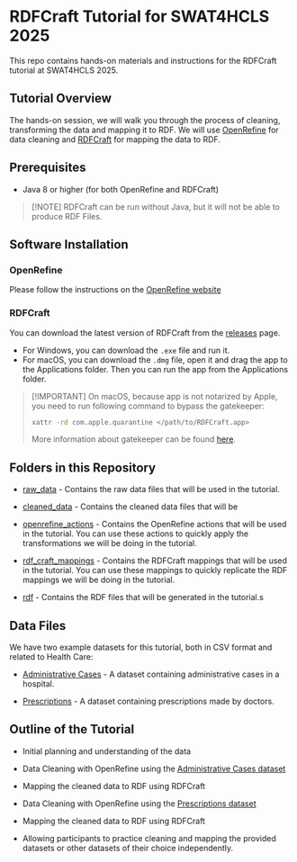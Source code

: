 # RDFCraft Tutorial for SWAT4HCLS 2025

This repo contains hands-on materials and instructions for the RDFCraft tutorial
at SWAT4HCLS 2025.

## Tutorial Overview

The hands-on session, we will walk you through the process of cleaning,
transforming the data and mapping it to RDF. We will use
[OpenRefine](https://openrefine.org/) for data cleaning and
[RDFCraft](https://github.com/MaastrichtU-IDS/RDFCraft) for mapping the data to
RDF.

## Prerequisites

- Java 8 or higher (for both OpenRefine and RDFCraft)

> [!NOTE] RDFCraft can be run without Java, but it will not be able to produce
> RDF Files.

## Software Installation

### OpenRefine

Please follow the instructions on the
[OpenRefine website](https://openrefine.org/download.html)

### RDFCraft

You can download the latest version of RDFCraft from the
[releases](https://github.com/MaastrichtU-IDS/RDFCraft/releases) page.

- For Windows, you can download the `.exe` file and run it.
- For macOS, you can download the `.dmg` file, open it and drag the app to the
  Applications folder. Then you can run the app from the Applications folder.

> [!IMPORTANT] On macOS, because app is not notarized by Apple, you need to run
> following command to bypass the gatekeeper:
>
> ```bash
> xattr -rd com.apple.quarantine </path/to/RDFCraft.app>
> ```
>
> More information about gatekeeper can be found
> [here](https://support.apple.com/en-us/HT202491).

## Folders in this Repository

- [raw_data](/raw_data) - Contains the raw data files that will be used in the
  tutorial.

- [cleaned_data](/cleaned_data) - Contains the cleaned data files that will be

- [openrefine_actions](/openrefine_actions) - Contains the OpenRefine actions
  that will be used in the tutorial. You can use these actions to quickly apply
  the transformations we will be doing in the tutorial.

- [rdf_craft_mappings](/rdf_craft_mappings) - Contains the RDFCraft mappings
  that will be used in the tutorial. You can use these mappings to quickly
  replicate the RDF mappings we will be doing in the tutorial.

- [rdf](/rdf) - Contains the RDF files that will be generated in the tutorial.s

## Data Files

We have two example datasets for this tutorial, both in CSV format and related
to Health Care:

- [Administrative Cases](/raw_data/administrative_cases.csv) - A dataset
  containing administrative cases in a hospital.

- [Prescriptions](/raw_data/prescriptions.csv) - A dataset containing
  prescriptions made by doctors.

## Outline of the Tutorial

- Initial planning and understanding of the data

- Data Cleaning with OpenRefine using the
  [Administrative Cases dataset](/raw_data/administrative_cases.csv)

- Mapping the cleaned data to RDF using RDFCraft

- Data Cleaning with OpenRefine using the
  [Prescriptions dataset](/raw_data/prescriptions.csv)

- Mapping the cleaned data to RDF using RDFCraft

- Allowing participants to practice cleaning and mapping the provided datasets
  or other datasets of their choice independently.
